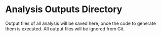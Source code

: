 # Analysis Outputs Directory

Output files of all analysis will be saved here, once the code to generate them is executed. All output files will be ignored from Git.
